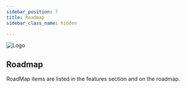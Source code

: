 ```yaml
---
sidebar_position: 7
title: Roadmap
sidebar_class_name: hidden

---
```


![Logo](/img/logo-color-text-135.png)

## Roadmap

RoadMap items are listed in the features section and on the roadmap.

